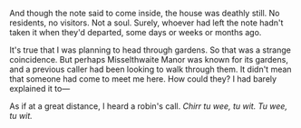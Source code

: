 And though the note said to come inside, the house was deathly still. No residents, no visitors. Not a soul. Surely, whoever had left the note hadn't taken it when they'd departed, some days or weeks or months ago.

It's true that I was planning to head through gardens. So that was a strange coincidence. But perhaps Misselthwaite Manor was known for its gardens, and a previous caller had been looking to walk through them. It didn't mean that someone had come to meet me here. How could they? I had barely explained it to— 

As if at a great distance, I heard a robin's call. *Chirr tu wee, tu wit. Tu wee, tu wit.* 